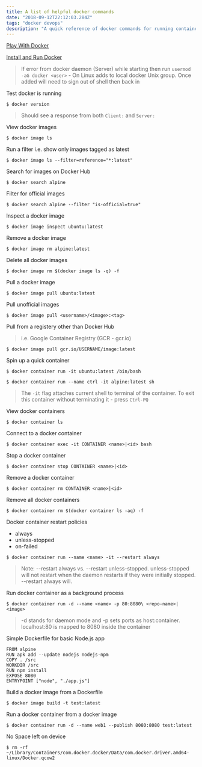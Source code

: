 ```yaml
---
title: A list of helpful docker commands
date: "2018-09-12T22:12:03.284Z"
tags: "docker devops"
description: "A quick reference of docker commands for running containers and creating images"
---
```


[Play With Docker](https://play-with-docker.com)

[Install and Run Docker](https://docs.docker.com/docker-for-mac/install/)

> If error from docker daemon (Server) while starting then run 
> `usermod -aG docker <user>` - On Linux adds to local docker Unix group.
> Once added will need to sign out of shell then back in

Test docker is running
```console
$ docker version
```
> Should see a response from both `Client:` and `Server:`

View docker images
```console
$ docker image ls
```

Run a filter i.e. show only images tagged as latest  
```console
$ docker image ls --filter=reference="*:latest"
```

Search for images on Docker Hub
```console
$ docker search alpine
```

Filter for official images
```console
$ docker search alpine --filter "is-official=true"
```

Inspect a docker image
```console
$ docker image inspect ubuntu:latest
```

Remove a docker image
```console
$ docker image rm alpine:latest
```

Delete all docker images
```console
$ docker image rm $(docker image ls -q) -f
```

Pull a docker image
```console
$ docker image pull ubuntu:latest
```

Pull unofficial images
```console
$ docker image pull <username>/<image>:<tag>
```

Pull from a registery other than Docker Hub
> i.e. Google Container Registry (GCR - gcr.io)
```console
$ docker image pull gcr.io/USERNAME/image:latest
```

Spin up a quick container
```console
$ docker container run -it ubuntu:latest /bin/bash
``` 
```console
$ docker container run --name ctrl -it alpine:latest sh
```
> The `-it` flag attaches current shell to terminal of the container.
> To exit this container without terminating it - press `Ctrl-PQ`

View docker containers
```console
$ docker container ls
```

Connect to a docker container
```console
$ docker container exec -it CONTAINER <name>|<id> bash
```

Stop a docker container
```console
$ docker container stop CONTAINER <name>|<id>
```

Remove a docker container
```console
$ docker container rm CONTAINER <name>|<id>
```

Remove all docker containers
```console
$ docker container rm $(docker container ls -aq) -f
```

Docker container restart policies
  * always
  * unless-stopped
  * on-failed

```console
$ docker container run --name <name> -it --restart always
```
> Note:
> --restart always vs. --restart unless-stopped.
> unless-stopped will not restart when the daemon restarts if they
> were initially stopped. --restart always will.

Run docker container as a background process
```console
$ docker container run -d --name <name> -p 80:8080\ <repo-name>|<image>
```
> -d stands for daemon mode and 
> -p sets ports as host:container. localhost:80 is mapped to 8080 inside the container

Simple Dockerfile for basic Node.js app
```console
FROM alpine
RUN apk add --update nodejs nodejs-npm
COPY . /src
WORKDIR /src
RUN npm install
EXPOSE 8080
ENTRYPOINT ["node", "./app.js"]
```

Build a docker image from a Dockerfile
```console
$ docker image build -t test:latest
```

Run a docker container from a docker image
```console
$ docker container run -d --name web1 --publish 8080:8080 test:latest
```

No Space left on device
```console
$ rm -rf  ~/Library/Containers/com.docker.docker/Data/com.docker.driver.amd64-linux/Docker.qcow2
```